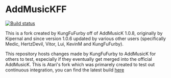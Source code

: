 # AddMusicKFF
[![Build status](https://ci.appveyor.com/api/projects/status/i6wo6l1wv3s23wv9?svg=true)](https://ci.appveyor.com/project/Atari2/addmusickff)

This is a fork created by KungFuFurby off of AddMusicK 1.0.8, originally by Kipernal and since version 1.0.6 updated by various other users (specifically Medic, HertzDevil, Vitor, Lui, KevinM and KungFuFurby).

This repository hosts changes made by KungFuFurby to AddMusicK for others to test, especially if they eventually get merged into the official AddMusicK.
This is Atari's fork which was primarely created to test out continuous integration, you can find the latest build [here](http://www.atarismwc.com/amkff_releases/)
